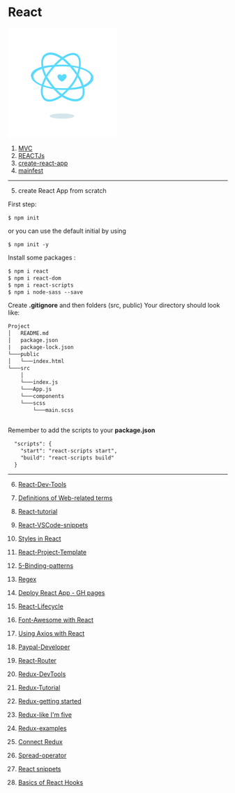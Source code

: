 # React

![](./readme-img/react.gif)

1. [MVC](https://techaffinity.com/blog/mvc-architecture-benefits-of-mvc/)
2. [REACTJs](https://reactjs.org/)
3. [create-react-app](https://create-react-app.dev/)
4. [mainfest](https://web.dev/add-manifest/)

--------------------------------------------------------------------------------
5. create React App from scratch 

First step:
```
$ npm init
```
or you can use the default initial by using 
```
$ npm init -y
```
Install some packages :
```
$ npm i react
$ npm i react-dom
$ npm i react-scripts
$ npm i node-sass --save
```
Create **.gitignore** and then folders (src, public)
Your directory should look like:
```
Project
│   README.md
│   package.json
|   package-lock.json
└───public
│   └───index.html
└───src
    │   
    └───index.js
    └───App.js
    └───components
    └───scss
        └───main.scss
   
```
Remember to add the scripts to your __package.json__
```
  "scripts": {
    "start": "react-scripts start",
    "build": "react-scripts build"
  }
```

-------------------------------------------------------------------------------
6. [React-Dev-Tools](https://chrome.google.com/webstore/detail/react-developer-tools/fmkadmapgofadopljbjfkapdkoienihi)

7. [Definitions of Web-related terms](https://developer.mozilla.org/en-US/docs/Glossary)

8. [React-tutorial](https://reactjs.org/tutorial/tutorial.html)

9. [React-VSCode-snippets](https://marketplace.visualstudio.com/items?itemName=dsznajder.es7-react-js-snippets)

10. [Styles in React](https://www.iamtimsmith.com/blog/how-to-use-styles-in-a-react-js-application/)

11. [React-Project-Template](https://github.com/FBw-26/react-project-temp)

12. [5-Binding-patterns](https://www.freecodecamp.org/news/react-binding-patterns-5-approaches-for-handling-this-92c651b5af56/)

13. [Regex](https://regex101.com/r/yWrgA9/2/)

14. [Deploy React App - GH pages](https://blog.usejournal.com/how-to-deploy-your-react-app-into-github-pages-b2c96292b18e)

15. [React-Lifecycle](https://levelup.gitconnected.com/componentdidmakesense-react-lifecycle-explanation-393dcb19e459)

16. [Font-Awesome with React](https://www.digitalocean.com/community/tutorials/how-to-use-font-awesome-5-with-react)

17. [Using Axios with React](https://alligator.io/react/axios-react/)

18. [Paypal-Developer](https://developer.paypal.com/docs/checkout/)

19. [React-Router](https://css-tricks.com/learning-react-router/)

20. [Redux-DevTools](https://chrome.google.com/webstore/detail/redux-devtools/lmhkpmbekcpmknklioeibfkpmmfibljd?hl=en)

21. [Redux-Tutorial](https://www.youtube.com/watch?v=qrsle5quS7A&list=PL55RiY5tL51rrC3sh8qLiYHqUV3twEYU_)

22. [Redux-getting started](https://redux.js.org/introduction/getting-started)

23. [Redux-like I'm five](https://dev.to/hemanth/explain-redux-like-im-five)

24. [Redux-examples](https://redux.js.org/introduction/examples)

25. [Connect Redux](https://react-redux.js.org/api/connect)

26. [Spread-operator](https://medium.com/coding-at-dawn/how-to-use-the-spread-operator-in-javascript-b9e4a8b06fab)

27. [React snippets](https://marketplace.visualstudio.com/items?itemName=burkeholland.simple-react-snippets) 

28. [Basics of React Hooks](https://www.freecodecamp.org/news/learn-the-basics-of-react-hooks-in-10-minutes-b2898287fe5d/)
